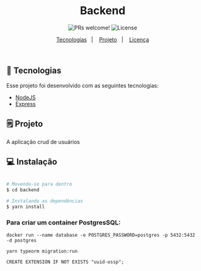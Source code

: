 <h1 align="center">
	Backend
</h1>

<p align="center">
 <img src="https://img.shields.io/static/v1?label=Version&message=1.0.0&color=F00&labelColor=000000" alt="PRs welcome!" />

  <img alt="License" src="https://img.shields.io/static/v1?label=License&message=MIT&color=F00&labelColor=000000">
</p>

<p align="center">
  <a href="#-tecnologias">Tecnologias</a>&nbsp;&nbsp;&nbsp;|&nbsp;&nbsp;&nbsp;
  <a href="#-projeto">Projeto</a>&nbsp;&nbsp;&nbsp;|&nbsp;&nbsp;&nbsp;
  <a href="#-licença">Licença</a>
</p>

<br>

## 🚀 Tecnologias

Esse projeto foi desenvolvido com as seguintes tecnologias:

- [NodeJS](https://facebook.github.io/react-native/)
- [Express](https://expo.io/)

## 🗒 Projeto

A aplicação crud de usuários

## 💻 Instalação

```bash

# Movendo-se para dentro
$ cd backend

# Instalando as dependências
$ yarn install

```

### Para criar um container PostgresSQL:

```
docker run --name database -e POSTGRES_PASSWORD=postgres -p 5432:5432 -d postgres

yarn typeorm migration:run

CREATE EXTENSION IF NOT EXISTS "uuid-ossp";
```
